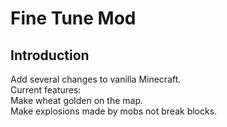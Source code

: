 # Fine Tune Mod

## Introduction

Add several changes to vanilla Minecraft.\
Current features:\
Make wheat golden on the map.\
Make explosions made by mobs not break blocks.